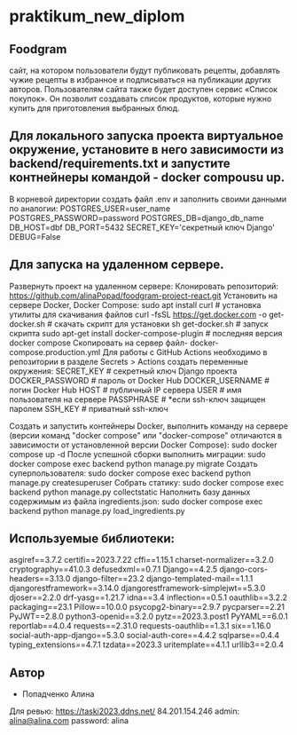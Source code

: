 # praktikum_new_diplom
## Foodgram
сайт, на котором пользователи будут публиковать рецепты, добавлять чужие рецепты в избранное и подписываться на публикации других авторов. Пользователям сайта также будет доступен сервис «Список покупок». Он позволит создавать список продуктов, которые нужно купить для приготовления выбранных блюд.

## Для локального запуска проекта виртуальное окружение, установите в него зависимости из backend/requirements.txt и запустите контнейнеры командой -  docker compousu up.
В корневой директории создать файл .env и заполнить своими данными по аналогии:
POSTGRES_USER=user_name
POSTGRES_PASSWORD=password
POSTGRES_DB=django_db_name
DB_HOST=dbf
DB_PORT=5432
SECRET_KEY='секретный ключ Django'
DEBUG=False


## Для запуска на удаленном сервере.
Развернуть проект на удаленном сервере:
Клонировать репозиторий:
https://github.com/alinaPopad/foodgram-project-react.git
Установить на сервере Docker, Docker Compose:
sudo apt install curl                                   # установка утилиты для скачивания файлов
curl -fsSL https://get.docker.com -o get-docker.sh      # скачать скрипт для установки
sh get-docker.sh                                        # запуск скрипта
sudo apt-get install docker-compose-plugin              # последняя версия docker compose
Скопировать на сервер файл- docker-compose.production.yml
Для работы с GitHub Actions необходимо в репозитории в разделе Secrets > Actions создать переменные окружения:
SECRET_KEY              # секретный ключ Django проекта
DOCKER_PASSWORD         # пароль от Docker Hub
DOCKER_USERNAME         # логин Docker Hub
HOST                    # публичный IP сервера
USER                    # имя пользователя на сервере
PASSPHRASE              # *если ssh-ключ защищен паролем
SSH_KEY                 # приватный ssh-ключ

Создать и запустить контейнеры Docker, выполнить команду на сервере (версии команд "docker compose" или "docker-compose" отличаются в зависимости от установленной версии Docker Compose):
sudo docker compose up -d
После успешной сборки выполнить миграции:
sudo docker compose exec backend python manage.py migrate
Создать суперпользователя:
sudo docker compose exec backend python manage.py createsuperuser
Собрать статику:
sudo docker compose exec backend python manage.py collectstatic
Наполнить базу данных содержимым из файла ingredients.json:
sudo docker compose exec backend python manage.py load_ingredients.py


## Используемые библиотеки:
asgiref==3.7.2
certifi==2023.7.22
cffi==1.15.1
charset-normalizer==3.2.0
cryptography==41.0.3
defusedxml==0.7.1
Django==4.2.5
django-cors-headers==3.13.0
django-filter==23.2
django-templated-mail==1.1.1
djangorestframework==3.14.0
djangorestframework-simplejwt==5.3.0
djoser==2.2.0
drf-yasg==1.21.7
idna==3.4
inflection==0.5.1
oauthlib==3.2.2
packaging==23.1
Pillow==10.0.0
psycopg2-binary==2.9.7
pycparser==2.21
PyJWT==2.8.0
python3-openid==3.2.0
pytz==2023.3.post1
PyYAML==6.0.1
reportlab==4.0.4
requests==2.31.0
requests-oauthlib==1.3.1
six==1.16.0
social-auth-app-django==5.3.0
social-auth-core==4.4.2
sqlparse==0.4.4
typing_extensions==4.7.1
tzdata==2023.3
uritemplate==4.1.1
urllib3==2.0.4


## Автор

- Попадченко Алина 

Для ревью:
https://taski2023.ddns.net/
84.201.154.246
admin: alina@alina.com
password: alina
